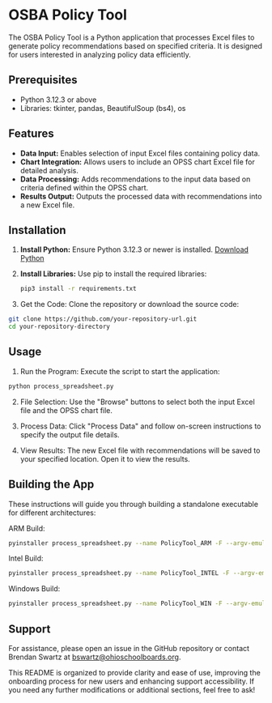 # OSBA Policy Tool

The OSBA Policy Tool is a Python application that processes Excel files to generate policy recommendations based on specified criteria. It is designed for users interested in analyzing policy data efficiently.

## Prerequisites

- Python 3.12.3 or above
- Libraries: tkinter, pandas, BeautifulSoup (bs4), os

## Features

- **Data Input:** Enables selection of input Excel files containing policy data.
- **Chart Integration:** Allows users to include an OPSS chart Excel file for detailed analysis.
- **Data Processing:** Adds recommendations to the input data based on criteria defined within the OPSS chart.
- **Results Output:** Outputs the processed data with recommendations into a new Excel file.

## Installation

1. **Install Python:** Ensure Python 3.12.3 or newer is installed. [Download Python](https://www.python.org/downloads/)

2. **Install Libraries:** Use pip to install the required libraries:
   ```bash
   pip3 install -r requirements.txt
3. Get the Code: Clone the repository or download the source code:
  ```bash
  git clone https://github.com/your-repository-url.git
  cd your-repository-directory
  ```
## Usage
1. Run the Program: Execute the script to start the application:
```bash
python process_spreadsheet.py
```
2. File Selection: Use the "Browse" buttons to select both the input Excel file and the OPSS chart file. 

3. Process Data: Click "Process Data" and follow on-screen instructions to specify the output file details.

4. View Results: The new Excel file with recommendations will be saved to your specified location. Open it to view the results.

## Building the App
These instructions will guide you through building a standalone executable for different architectures:

ARM Build:
```bash
pyinstaller process_spreadsheet.py --name PolicyTool_ARM -F --argv-emulation
```
Intel Build:
```bash
pyinstaller process_spreadsheet.py --name PolicyTool_INTEL -F --argv-emulation
```
Windows Build:
```bash
pyinstaller process_spreadsheet.py --name PolicyTool_WIN -F --argv-emulation
```
## Support
For assistance, please open an issue in the GitHub repository or contact Brendan Swartz at bswartz@ohioschoolboards.org.

This README is organized to provide clarity and ease of use, improving the onboarding process for new users and enhancing support accessibility. If you need any further modifications or additional sections, feel free to ask!
